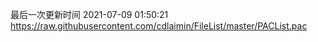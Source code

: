 最后一次更新时间 2021-07-09 01:50:21
https://raw.githubusercontent.com/cdlaimin/FileList/master/PACList.pac

